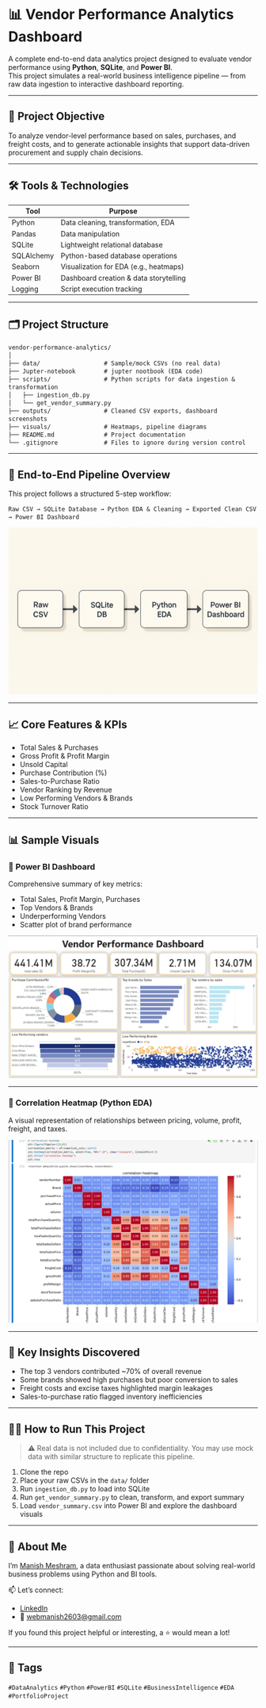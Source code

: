 
# 📊 Vendor Performance Analytics Dashboard

A complete end-to-end data analytics project designed to evaluate vendor performance using **Python**, **SQLite**, and **Power BI**.  
This project simulates a real-world business intelligence pipeline — from raw data ingestion to interactive dashboard reporting.

---

## 🚀 Project Objective

To analyze vendor-level performance based on sales, purchases, and freight costs, and to generate actionable insights that support data-driven procurement and supply chain decisions.

---

## 🛠️ Tools & Technologies

| Tool        | Purpose                                 |
|-------------|------------------------------------------|
| Python      | Data cleaning, transformation, EDA       |
| Pandas      | Data manipulation                        |
| SQLite      | Lightweight relational database          |
| SQLAlchemy  | Python-based database operations         |
| Seaborn     | Visualization for EDA (e.g., heatmaps)   |
| Power BI    | Dashboard creation & data storytelling   |
| Logging     | Script execution tracking                |

---

## 🗂️ Project Structure

```
vendor-performance-analytics/
│
├── data/                  # Sample/mock CSVs (no real data)
├── Jupter-notebook        # jupter nootbook (EDA code)
├── scripts/               # Python scripts for data ingestion & transformation
│   ├── ingestion_db.py
│   └── get_vendor_summary.py
├── outputs/               # Cleaned CSV exports, dashboard screenshots
├── visuals/               # Heatmaps, pipeline diagrams
├── README.md              # Project documentation
└── .gitignore             # Files to ignore during version control
```

---

## 🔁 End-to-End Pipeline Overview

This project follows a structured 5-step workflow:

```text
Raw CSV → SQLite Database → Python EDA & Cleaning → Exported Clean CSV → Power BI Dashboard
```

![Pipeline](visuals/pipeline.png)

---

## 📈 Core Features & KPIs

- Total Sales & Purchases
- Gross Profit & Profit Margin
- Unsold Capital
- Purchase Contribution (%)
- Sales-to-Purchase Ratio
- Vendor Ranking by Revenue
- Low Performing Vendors & Brands
- Stock Turnover Ratio

---

## 📊 Sample Visuals

### 📍 Power BI Dashboard

Comprehensive summary of key metrics:
- Total Sales, Profit Margin, Purchases
- Top Vendors & Brands
- Underperforming Vendors
- Scatter plot of brand performance

![Dashboard](outputs/powerBI-dashboard.png)

---

### 📍 Correlation Heatmap (Python EDA)

A visual representation of relationships between pricing, volume, profit, freight, and taxes.

![Heatmap](visuals/heatmap.png)

---

## 🧠 Key Insights Discovered

- The top 3 vendors contributed ~70% of overall revenue  
- Some brands showed high purchases but poor conversion to sales  
- Freight costs and excise taxes highlighted margin leakages  
- Sales-to-purchase ratio flagged inventory inefficiencies

---

## 🧑‍💻 How to Run This Project

> ⚠️ Real data is not included due to confidentiality. You may use mock data with similar structure to replicate this pipeline.

1. Clone the repo  
2. Place your raw CSVs in the `data/` folder  
3. Run `ingestion_db.py` to load into SQLite  
4. Run `get_vendor_summary.py` to clean, transform, and export summary  
5. Load `vendor_summary.csv` into Power BI and explore the dashboard visuals

---

## 🙋 About Me

I’m [Manish Meshram](https://www.linkedin.com/in/manishmeshram26/), a data enthusiast passionate about solving real-world business problems using Python and BI tools.

📫 Let’s connect:
- [LinkedIn](https://www.linkedin.com/in/manishmeshram26/)
- 📧 webmanish2603@gmail.com

If you found this project helpful or interesting, a ⭐️ would mean a lot!

---

## 📌 Tags

`#DataAnalytics` `#Python` `#PowerBI` `#SQLite` `#BusinessIntelligence` `#EDA` `#PortfolioProject`
